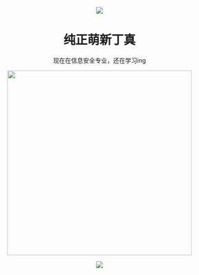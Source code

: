 <p align="center">
<img src="https://capsule-render.vercel.app/api?type=waving&color=timeGradient&height=100&section=header&fontSize=80&fontAlign=50&fontAlignY=30&animation=twinkling" />
</p>

<h1 align="center">纯正萌新丁真</h1>
<p align="center">现在在信息安全专业，还在学习ing</p>
<p align="center">
<img align="center" width="430" src="https://github-readme-stats.vercel.app/api?username=ZixinYan&theme=github_dark&show_icons=true&show=reviews&hide_title=true&hide=contribs&hide_border=true" />
</p>
<p align="center">
<img src="https://capsule-render.vercel.app/api?type=waving&color=timeGradient&height=100&&section=footer&fontSize=80&fontAlign=50&fontAlignY=70&animation=twinkling" />
</p>
